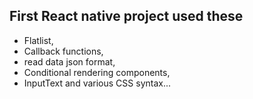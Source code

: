 ## First React native project used these

* Flatlist,
* Callback functions,
* read data json format,
* Conditional rendering components,
* InputText and various CSS syntax...